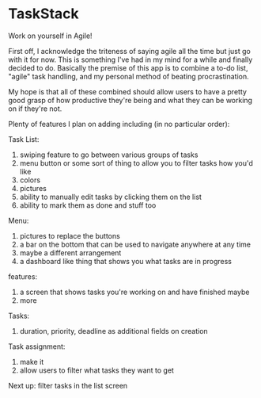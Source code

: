 # TaskStack
Work on yourself in Agile!

First off, I acknowledge the triteness of saying agile all the time but just go with it for now.
This is something I've had in my mind for a while and finally decided to do. Basically the premise of this app is to combine 
a to-do list, "agile" task handling, and my personal method of beating procrastination.

My hope is that all of these combined should allow users to have a pretty good grasp of how productive they're being and what they can be working on if they're not.

Plenty of features I plan on adding including (in no particular order):

Task List:
  1. swiping feature to go between various groups of tasks
  2. menu button or some sort of thing to allow you to filter tasks how you'd like
  3. colors
  4. pictures
  5. ability to manually edit tasks by clicking them on the list
  6. ability to mark them as done and stuff too

Menu:
  1. pictures to replace the buttons
  2. a bar on the bottom that can be used to navigate anywhere at any time
  3. maybe a different arrangement
  4. a dashboard like thing that shows you what tasks are in progress
  
features:
  1. a screen that shows tasks you're working on and have finished maybe
  2. more
  
Tasks:
  1. duration, priority, deadline as additional fields on creation

Task assignment:
  1. make it
  2. allow users to filter what tasks they want to get 
  
Next up: filter tasks in the list screen 
